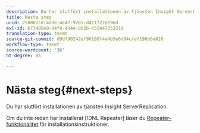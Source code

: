 ```yaml
---
description: Du har slutfört installationen av tjänsten Insight ServerReplication.
title: Nästa steg
uuid: 258087cd-4dde-4e47-9285-d411f22e19ed
exl-id: 673405e9-34f4-434e-865b-c5544725331d
translation-type: tm+mt
source-git-commit: d9df90242ef96188f4e4b5e6d04cfef196b0a628
workflow-type: tm+mt
source-wordcount: '36'
ht-degree: 0%

---
```


# Nästa steg{#next-steps}

Du har slutfört installationen av tjänsten Insight ServerReplication.

Om du inte redan har installerat [!DNL Repeater] läser du [Repeater-funktionalitet](../../../home/c-inst-svr/c-rptr-fntly/c-rptr-fntly.md#concept-78613328ece345b2937cd6e43d7f31f2) för installationsinstruktioner.
